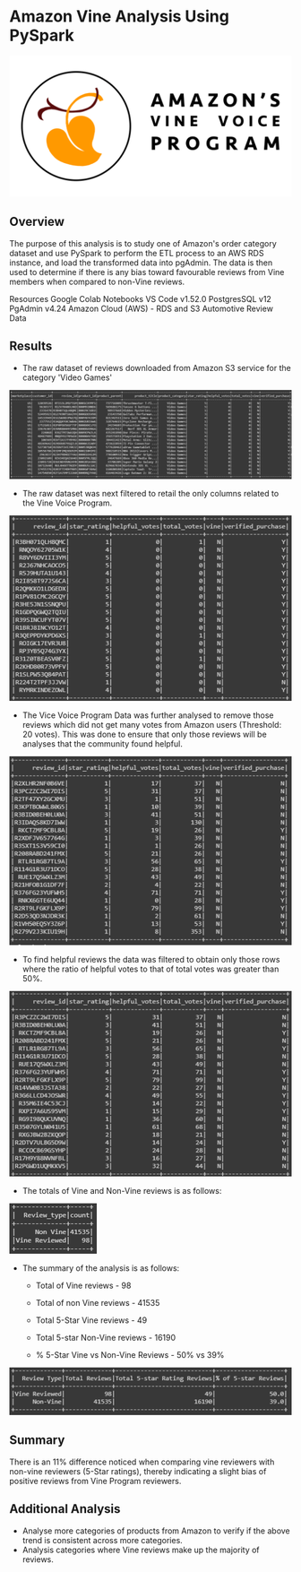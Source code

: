 # Amazon Vine Analysis Using PySpark

![Vine Program](Resources/VineHeader.png)

## Overview 
The purpose of this analysis is to study one of Amazon's order category dataset and use PySpark to perform the ETL process to an AWS RDS instance, and load the transformed data into pgAdmin. The data is then used to determine if there is any bias toward favourable reviews from Vine members when compared to non-Vine reviews.

Resources
Google Colab Notebooks
VS Code v1.52.0
PostgresSQL v12
PgAdmin v4.24
Amazon Cloud (AWS) - RDS and S3
Automotive Review Data

## Results

- The raw dataset of reviews downloaded from Amazon S3 service for the category 'Video Games'

![Vine Program](Resources/raw_data.png)

- The raw dataset was next filtered to retail the only columns related to the Vine Voice Program. 

![Vine Program](Resources/vine_summary.png)

- The Vice Voice Program Data was further analysed to remove those reviews which did not get many votes from Amazon users (Threshold: 20 votes). This was done to ensure that only those reviews will be analyses that the community found helpful. 

![Vine Program](Resources/vine_20.png)

- To find helpful reviews the data was filtered to obtain only those rows where the ratio of helpful votes to that of total votes was greater than 50%. 

![Vine Program](Resources/helpful_reviews.png)

- The totals of Vine and Non-Vine reviews is as follows:

![Vine Program](Resources/totals.png)

- The summary of the analysis is as follows:

    - Total of Vine reviews - 98

    - Total of non Vine reviews - 41535

    - Total 5-Star Vine reviews - 49

    - Total 5-star Non-Vine reviews - 16190

    - % 5-Star Vine vs Non-Vine Reviews - 50% vs 39%

![Vine Program](Resources/final_summary.png)

## Summary
There is an 11% difference noticed when comparing vine reviewers with non-vine reviewers (5-Star ratings), thereby indicating a slight bias of positive reviews from Vine Program reviewers.

## Additional Analysis
 - Analyse more categories of products from Amazon to verify if the above trend is consistent across more categories. 
 - Analysis categories where Vine reviews make up the majority of reviews. 


